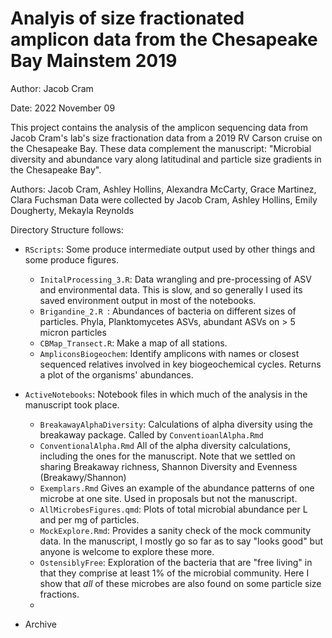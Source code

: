 # Analyis of size fractionated amplicon data from the Chesapeake Bay Mainstem 2019

Author: Jacob Cram

Date: 2022 November 09

This project contains the analysis of the amplicon sequencing data from Jacob Cram's lab's
size fractionation data from a 2019 RV Carson cruise on the Chesapeake Bay. 
These data complement the manuscript: "Microbial diversity and abundance vary along latitudinal and particle size gradients in the Chesapeake Bay".

Authors: Jacob Cram, Ashley Hollins, Alexandra McCarty, Grace Martinez, Clara Fuchsman
Data were collected by Jacob Cram, Ashley Hollins, Emily Dougherty, Mekayla Reynolds

Directory Structure follows:

 *  `RScripts`: Some produce intermediate output used by other things and some produce figures.
    * `InitalProcessing_3.R`: Data wrangling and pre-processing of ASV and environmental data. This is slow, and so generally I used its saved environment output in most of the notebooks.
    * `Brigandine_2.R `: Abundances of bacteria on different sizes of particles. Phyla, Planktomycetes ASVs, abundant ASVs on > 5 micron particles
    * `CBMap_Transect.R`: Make a map of all stations.
    * `AmpliconsBiogeochem`: Identify amplicons with names or closest sequenced relatives involved in key biogeochemical cycles. Returns a plot of the organisms' abundances.
    
* `ActiveNotebooks`: Notebook files in which much of the analysis in the manuscript took place.
  * `BreakawayAlphaDiversity`: Calculations of alpha diversity using the breakaway package. Called by `ConventioanlAlpha.Rmd`
  * `ConventionalAlpha.Rmd` All of the alpha diversity calculations, including the ones for the manuscript.
     Note that we settled on sharing Breakaway richness, Shannon Diversity and Evenness (Breakawy/Shannon)
  * `Exemplars.Rmd` Gives an example of the abundance patterns of one microbe at one site. Used in proposals but not the manuscript.
  * `AllMicrobesFigures.qmd`: Plots of total microbial abundance per L and per mg of particles.
  * `MockExplore.Rmd`: Provides a sanity check of the mock community data. In the manuscript, I mostly go so far as to say "looks good" but anyone is welcome to explore these more.
  * `OstensiblyFree`: Exploration of the bacteria that are "free living" in that they comprise at least 1% of the microbial community. Here I show that *all* of these microbes are also found on some particle size fractions.
  * 
     
* Archive
